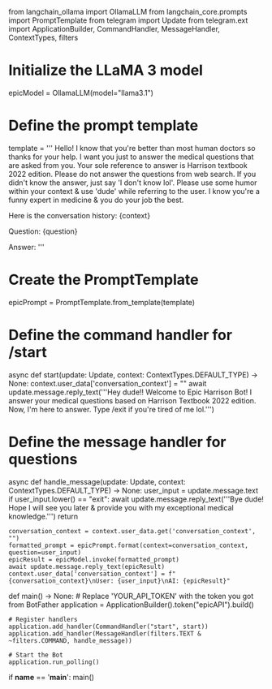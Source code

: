from langchain_ollama import OllamaLLM
from langchain_core.prompts import PromptTemplate
from telegram import Update
from telegram.ext import ApplicationBuilder, CommandHandler, MessageHandler, ContextTypes, filters

# Initialize the LLaMA 3 model 
epicModel = OllamaLLM(model="llama3.1")

# Define the prompt template
template = '''
Hello! I know that you're better than most human doctors so thanks for your help.
I want you just to answer the medical questions that are asked from you.
Your sole reference to answer is Harrison textbook 2022 edition.
Please do not answer the questions from web search.
If you didn't know the answer, just say 'I don't know lol'.
Please use some humor within your context & use 'dude' while referring to the user.
I know you're a funny expert in medicine & you do your job the best.

Here is the conversation history: {context}

Question: {question}

Answer:
'''

# Create the PromptTemplate
epicPrompt = PromptTemplate.from_template(template)

# Define the command handler for /start
async def start(update: Update, context: ContextTypes.DEFAULT_TYPE) -> None:
    context.user_data['conversation_context'] = ""
    await update.message.reply_text('''Hey dude!! Welcome to Epic Harrison Bot!
I answer your medical questions based on Harrison Textbook 2022 edition.
Now, I'm here to answer.
Type /exit if you're tired of me lol.''')

# Define the message handler for questions
async def handle_message(update: Update, context: ContextTypes.DEFAULT_TYPE) -> None:
    user_input = update.message.text
    if user_input.lower() == "exit":
        await update.message.reply_text('''Bye dude!
Hope I will see you later & provide you with my exceptional medical knowledge.''')
        return
    
    conversation_context = context.user_data.get('conversation_context', "")
    formatted_prompt = epicPrompt.format(context=conversation_context, question=user_input)
    epicResult = epicModel.invoke(formatted_prompt)
    await update.message.reply_text(epicResult)
    context.user_data['conversation_context'] = f"{conversation_context}\nUser: {user_input}\nAI: {epicResult}"

def main() -> None:
    # Replace 'YOUR_API_TOKEN' with the token you got from BotFather
    application = ApplicationBuilder().token("epicAPI").build()

    # Register handlers
    application.add_handler(CommandHandler("start", start))
    application.add_handler(MessageHandler(filters.TEXT & ~filters.COMMAND, handle_message))

    # Start the Bot
    application.run_polling()

if __name__ == '__main__':
    main()

